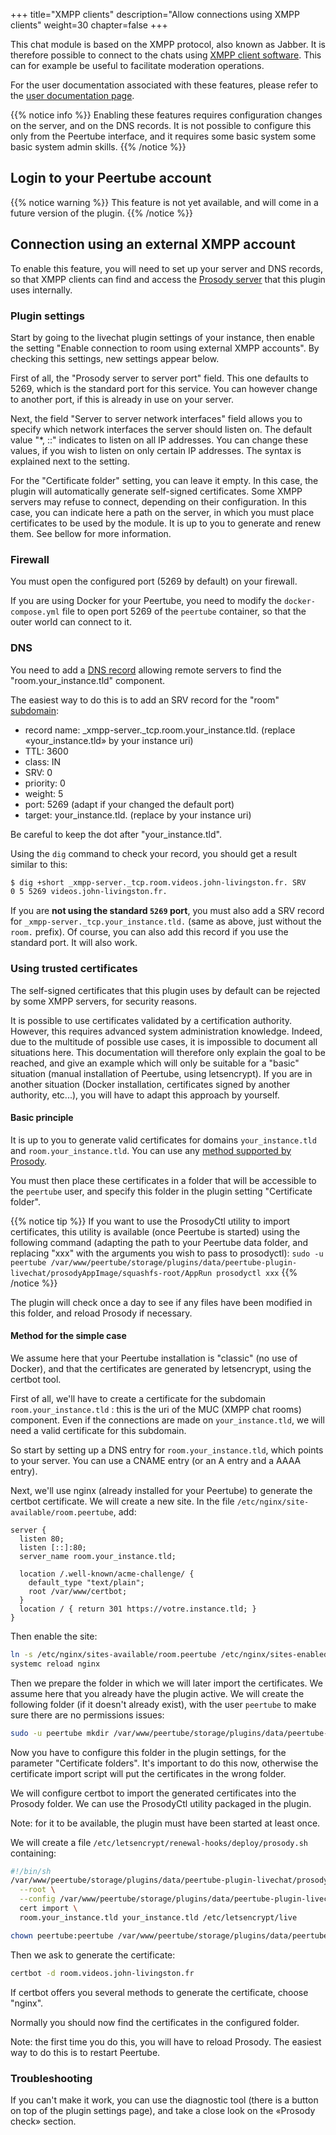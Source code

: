 +++
title="XMPP clients"
description="Allow connections using XMPP clients"
weight=30
chapter=false
+++

This chat module is based on the XMPP protocol, also known as Jabber.
It is therefore possible to connect to the chats using [XMPP client software](https://en.wikipedia.org/wiki/XMPP#Clients).
This can for example be useful to facilitate moderation operations.

For the user documentation associated with these features, please refer to the [user documentation page](/peertube-plugin-livechat/documentation/user/xmpp_clients/).

{{% notice info %}}
Enabling these features requires configuration changes on the server, and
on the DNS records. It is not possible to configure this only from the
Peertube interface, and it requires some basic system some basic system
admin skills.
{{% /notice %}}

## Login to your Peertube account

{{% notice warning %}}
This feature is not yet available, and will come in a future version of the plugin.
{{% /notice %}}

## Connection using an external XMPP account

To enable this feature, you will need to set up your server and DNS
records, so that XMPP clients can find and access the
[Prosody server](https://prosody.im) that this plugin uses internally.

### Plugin settings

Start by going to the livechat plugin settings of your instance, then
enable the setting "Enable connection to room using external XMPP accounts".
By checking this settings, new settings appear below.

First of all, the "Prosody server to server port" field.
This one defaults to 5269, which is the standard port for this service.
You can however change to another port, if this is already in use on your server.

Next, the field "Server to server network interfaces" field allows you to specify
which network interfaces the server should listen on.
The default value "*, ::" indicates to listen on all IP addresses.
You can change these values, if you wish to listen on only certain IP addresses.
The syntax is explained next to the setting.

For the "Certificate folder" setting, you can leave it empty.
In this case, the plugin will automatically generate self-signed certificates.
Some XMPP servers may refuse to connect, depending on their configuration.
In this case, you can indicate here a path on the server, in which you 
must place certificates to be used by the module.
It is up to you to generate and renew them.
See bellow for more information.

### Firewall

You must open the configured port (5269 by default) on your firewall.

If you are using Docker for your Peertube, you need to modify the
`docker-compose.yml` file to open port 5269 of the `peertube` container,
so that the outer world can connect to it.

### DNS

You need to add a [DNS record](https://prosody.im/doc/dns) allowing
remote servers to find the "room.your_instance.tld" component.

The easiest way to do this is to add an SRV record for the "room"
[subdomain](https://prosody.im/doc/dns#subdomains):

* record name: _xmpp-server._tcp.room.your_instance.tld. (replace «your_instance.tld» by your instance uri)
* TTL: 3600
* class: IN
* SRV: 0
* priority: 0
* weight: 5
* port: 5269 (adapt if your changed the default port)
* target: your_instance.tld. (replace by your instance uri)

Be careful to keep the dot after "your_instance.tld".

Using the `dig` command to check your record,
you should get a result similar to this:

```bash
$ dig +short _xmpp-server._tcp.room.videos.john-livingston.fr. SRV
0 5 5269 videos.john-livingston.fr.
```

If you are **not using the standard `5269` port**, you must also add a SRV record
for `_xmpp-server._tcp.your_instance.tld.` (same as above, just without the `room.` prefix).
Of course, you can also add this record if you use the standard port. It will also work.

### Using trusted certificates

The self-signed certificates that this plugin uses by default can be rejected by some XMPP servers, for security reasons.

It is possible to use certificates validated by a certification authority.
However, this requires advanced system administration knowledge.
Indeed, due to the multitude of possible use cases, it is impossible to document all situations here.
This documentation will therefore only explain the goal to be reached, and give an example which will only be suitable for a "basic" situation (manual installation of Peertube, using letsencrypt).
If you are in another situation (Docker installation, certificates signed by another authority, etc...), you will have to adapt this approach by yourself.

#### Basic principle

It is up to you to generate valid certificates for domains `your_instance.tld` and `room.your_instance.tld`.
You can use any [method supported by Prosody](https://prosody.im/doc/certificates).

You must then place these certificates in a folder that will be accessible to the `peertube` user, and specify this folder in the plugin setting "Certificate folder".

{{% notice tip %}}
If you want to use the ProsodyCtl utility to import
certificates, this utility is available (once Peertube is started) using
the following command (adapting the path to your Peertube data folder,
and replacing "xxx" with the arguments you wish to pass to
prosodyctl):
`sudo -u peertube /var/www/peertube/storage/plugins/data/peertube-plugin-livechat/prosodyAppImage/squashfs-root/AppRun prosodyctl xxx`
{{% /notice %}}

The plugin will check once a day to see if any files have been modified in this folder, and reload Prosody if necessary.

#### Method for the simple case

We assume here that your Peertube installation is "classic" (no use of Docker), and that the certificates are generated by letsencrypt, using the certbot tool.

First of all, we'll have to create a certificate for the subdomain `room.your_instance.tld` : this is the uri of the
MUC (XMPP chat rooms) component. Even if the connections are made on `your_instance.tld`, we will need a valid certificate for this subdomain.

So start by setting up a DNS entry for `room.your_instance.tld`, which points to your server.
You can use a CNAME entry (or an A entry and a AAAA entry).

Next, we'll use nginx (already installed for your Peertube) to generate the certbot certificate.
We will create a new site. In the file `/etc/nginx/site-available/room.peertube`, add:

```nginx
server {
  listen 80;
  listen [::]:80;
  server_name room.your_instance.tld;

  location /.well-known/acme-challenge/ {
    default_type "text/plain";
    root /var/www/certbot;
  }
  location / { return 301 https://votre.instance.tld; }
}
```

Then enable the site:

```bash
ln -s /etc/nginx/sites-available/room.peertube /etc/nginx/sites-enabled/
systemc reload nginx
```

Then we prepare the folder in which we will later import the certificates.
We assume here that you already have the plugin active. We will create the following folder (if it doesn't already exist),
with the user `peertube` to make sure there are no permissions issues:

```bash
sudo -u peertube mkdir /var/www/peertube/storage/plugins/data/peertube-plugin-livechat/prosody/certs
```

Now you have to configure this folder in the plugin settings, for the parameter "Certificate folders".
It's important to do this now, otherwise the certificate import script will put the certificates in the wrong folder.

We will configure certbot to import the generated certificates into the Prosody folder.
We can use the ProsodyCtl utility packaged in the plugin.

Note: for it to be available, the plugin must have been started at least once.

We will create a file `/etc/letsencrypt/renewal-hooks/deploy/prosody.sh` containing:

```bash
#!/bin/sh
/var/www/peertube/storage/plugins/data/peertube-plugin-livechat/prosodyAppImage/squashfs-root/AppRun prosodyctl \
  --root \
  --config /var/www/peertube/storage/plugins/data/peertube-plugin-livechat/prosody/prosody.cfg.lua \
  cert import \
  room.your_instance.tld your_instance.tld /etc/letsencrypt/live

chown peertube:peertube /var/www/peertube/storage/plugins/data/peertube-plugin-livechat/prosody/certs/*
```

Then we ask to generate the certificate:

```bash
certbot -d room.videos.john-livingston.fr
```

If certbot offers you several methods to generate the certificate, choose "nginx".

Normally you should now find the certificates in the configured folder.

Note: the first time you do this, you will have to reload Prosody. The easiest way to do this is to restart Peertube.

### Troubleshooting

If you can't make it work, you can use the diagnostic tool
(there is a button on top of the plugin settings page),
and take a close look on the «Prosody check» section.
